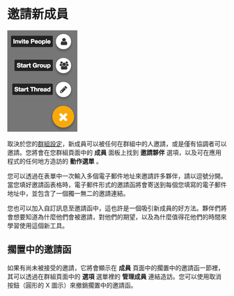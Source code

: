 # 邀請新成員

<img class="screenshot" alt="動作選單" src="action menu.png" />

取決於您的[群組設定](group_settings.html)，新成員可以被任何在群組中的人邀請，或是僅有協調者可以邀請。您將會在您群組頁面中的 **成員** 面板上找到 **邀請夥伴** 選項，以及可在應用程式的任何地方造訪的 **動作選單** 。

您可以透過在表單中一次輸入多個電子郵件地址來邀請許多夥伴，請以逗號分開。當您填好邀請函表格時，電子郵件形式的邀請函將會寄送到每個您填寫的電子郵件地址中，並包含了一個獨一無二的邀請連結。

您也可以加入自訂訊息至邀請函中，這也許是一個吸引新成員的好方法。夥伴們將會想要知道為什麼他們會被邀請，對他們的期望，以及為什麼值得花他們的時間來學習使用這個新工具。

## 擱置中的邀請函

如果有尚未被接受的邀請，它將會顯示在 **成員** 頁面中的擱置中的邀請函一節裡，其可以透過在群組頁面中的 **選項** 選單裡的 **管理成員** 連結造訪。您可以使用取消按鈕（圓形的 X 圖示）來撤銷擱置中的邀請函。
